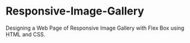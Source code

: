 # Responsive-Image-Gallery
Designing a Web Page of Responsive Image Gallery with Flex Box using HTML and CSS.
